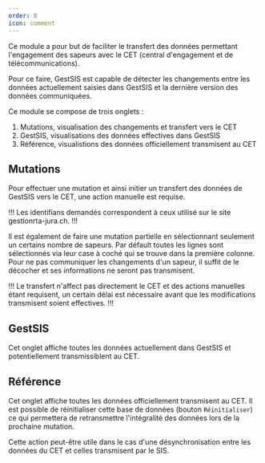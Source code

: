 ```yaml
---
order: 0
icon: comment
---
```


Ce module a pour but de faciliter le transfert des données permettant l'engagement des sapeurs avec le CET (central d'engagement et de télécommunications).

Pour ce faire, GestSIS est capable de détecter les changements entre les données actuellement saisies dans GestSIS et la dernière version des données communiquées.

Ce module se compose de trois onglets :
1. Mutations, visualisation des changements et transfert vers le CET
2. GestSIS, visualisations des données effectives dans GestSIS
3. Référence, visualistions des données officiellement transmisent au CET

## Mutations

Pour effectuer une mutation et ainsi initier un transfert des données de GestSIS vers le CET, une action manuelle est requise.

!!!
Les identifians demandés correspondent à ceux utilisé sur le site gestionrta-jura.ch.
!!!

Il est également de faire une mutation partielle en sélectionnant seulement un certains nombre de sapeurs.
Par défault toutes les lignes sont sélectionnés via leur case à coché qui se trouve dans la première colonne.
Pour ne pas communiquer les changements d'un sapeur, il suffit de le décocher et ses informations ne seront pas transmisent.

!!!
Le transfert n'affect pas directement le CET et des actions manuelles étant requisent, un certain délai est nécessaire avant que les modifications transmisent soient effectives.
!!!

## GestSIS

Cet onglet affiche toutes les données actuellement dans GestSIS et potentiellement transmissiblent au CET.

## Référence

Cet onglet affiche toutes les données officiellement transmisent au CET.
Il est possible de réinitialiser cette base de données (bouton `Réinitialiser`) ce qui permettera de retransmettre l'intégralité des données lors de la prochaine mutation.

Cette action peut-être utile dans le cas d'une désynchronisation entre les données du CET et celles transmisent par le SIS.

